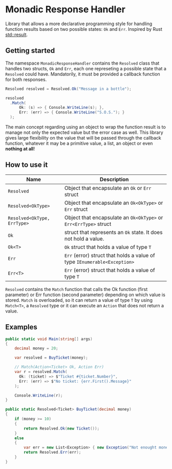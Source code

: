 # Monadic Response Handler

Library that allows a more declarative programming style for handling function results based on two possible states: `Ok` and `Err`. Inspired by Rust [std::result](https://doc.rust-lang.org/std/result/).

## Getting started

The namespace `MonadicResponseHandler` contains the `Resolved` class that handles two structs, `Ok` and `Err`, each one represeting a possible state that a `Resolved` could have. Mandatorily, it must be provided a callback function for both responses.

```C#
Resolved resolved = Resolved.Ok("Message in a bottle");

resolved
  .Match(
      Ok: (s) => { Console.WriteLine(s); },
      Err: (err) => { Console.WriteLine("S.O.S."); }
  );
```

The main concept regarding using an object to wrap the function result is to manage not only the expected value but the error case as well. This library gives large flexibility on the value that will be passed through the callback function, whatever it may be a primitive value, a list, an object or even **nothing at all**!

## How to use it

| Name                     | Description                                                             |
|---------------------------|-------------------------------------------------------------------------|
| `Resolved`                  | Object that encapsulate an `Ok` or `Err` struct                         |
| `Resolved<OkType>`          | Object that encapsulate an `Ok<OkType>` or `Err` struct                 |
| `Resolved<OkType, ErrType>` | Object that encapsulate an `Ok<OkType>` or `Err<ErrType>` struct        |
| `Ok`                        | struct that represents an `Ok` state. It does not hold a value.        |
| `Ok<T>`                     | `Ok` struct that holds a value of type `T`                               |
| `Err`                       | `Err` (error) struct that holds a value of type `IEnumerable<Exception>` |
| `Err<T>`                    | `Err` (error) struct that holds a value of type `T`                      |

`Resolved` contains the `Match` function that calls the Ok function (first parameter) or Err function (second parameter) depending on which value is stored. `Match` is overloaded, so it can return a value of type `T` by using `Match<T>`, a `Resolved` type or it can execute an `Action` that does not return a value.

## Examples

```C#
public static void Main(string[] args)
{
    decimal money = 20;

    var resolved = BuyTicket(money);

    // Match(Action<Ticket> Ok, Action Err)
    var r = resolved.Match(
      Ok: (ticket) => $"Ticket #{ticket.Number}",
      Err: (err) => $"No ticket: {err.First().Message}"
    );

    Console.WriteLine(r);
}

public static Resolved<Ticket> BuyTicket(decimal money)
{
    if (money >= 10)
    {
        return Resolved.Ok(new Ticket());
    }
    else
    {
        var err = new List<Exception> { new Exception("Not enought money") };
        return Resolved.Err(err);
    }
}
```